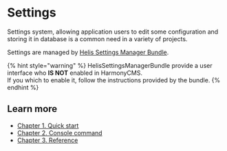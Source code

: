 # Settings

Settings system, allowing application users to edit some configuration and storing it in database is a common need in a variety of projects.

Settings are managed by [Helis Settings Manager Bundle](https://packagist.org/packages/helis/settings-manager-bundle).

{% hint style="warning" %}
HelisSettingsManagerBundle provide a user interface who **IS NOT** enabled in HarmonyCMS.  
If you which to enable it, follow the instructions provided by the bundle.
{% endhint %}

## Learn more

* [Chapter 1. Quick start](quick-start.md)
* [Chapter 2. Console command](console-command.md)
* [Chapter 3. Reference](reference.md)

